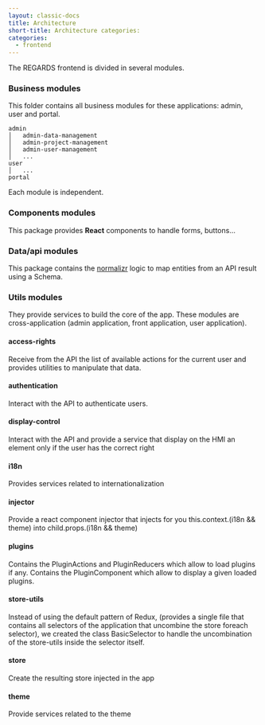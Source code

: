 ```yaml
---
layout: classic-docs
title: Architecture
short-title: Architecture categories:
categories:
  - frontend
---
```



The REGARDS frontend is divided in several modules.
### Business modules

This folder contains all business modules for these applications: admin, user and portal.

```
admin
│   admin-data-management
│   admin-project-management
│   admin-user-management
│   ...
user
│   ...
portal
```

Each module is independent.


### Components modules

This package provides **React** components to handle forms, buttons...

### Data/api modules

This package contains the [normalizr](https://github.com/paularmstrong/normalizr) logic to map entities from an API result using a Schema.

### Utils modules

They provide services to build the core of the app. These modules are cross-application (admin application, front application, user application).

#### access-rights

Receive from the API the list of available actions for the current user and provides utilities to manipulate that data.

#### authentication

Interact with the API to authenticate users.

#### display-control

Interact with the API and provide a service that display on the HMI an element only if the user has the correct right

#### i18n

Provides services related to internationalization

#### injector

Provide a react component injector that injects for you this.context.(i18n && theme) into child.props.(i18n && theme)

#### plugins

Contains the PluginActions and PluginReducers which allow to load plugins if any. Contains the PluginComponent which allow to display a given loaded plugins.

#### store-utils

Instead of using the default pattern of Redux, (provides a single file that contains all selectors of the application that uncombine the store foreach selector), we created the class BasicSelector to handle the uncombination of the store-utils inside the selector itself.

#### store

Create the resulting store injected in the app

#### 	theme

Provide services related to the theme
